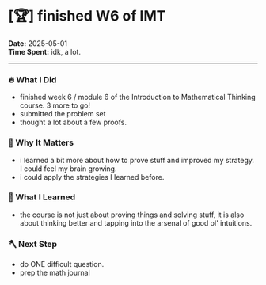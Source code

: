 # [🏆] finished W6 of IMT

**Date:** 2025-05-01  
**Time Spent:** idk, a lot. 

---

### 🔥 What I Did
- finished week 6 / module 6 of the Introduction to Mathematical Thinking course. 3 more to go!
- submitted the problem set
- thought a lot about a few proofs.

### 🎯 Why It Matters
- i learned a bit more about how to prove stuff and improved my strategy. I could feel my brain growing.
- i could apply the strategies I learned before.

### 🧠 What I Learned
- the course is not just about proving things and solving stuff, it is also about thinking better and tapping into the arsenal of good ol' intuitions.

### 🪓 Next Step
- do ONE difficult question. 
- prep the math journal
